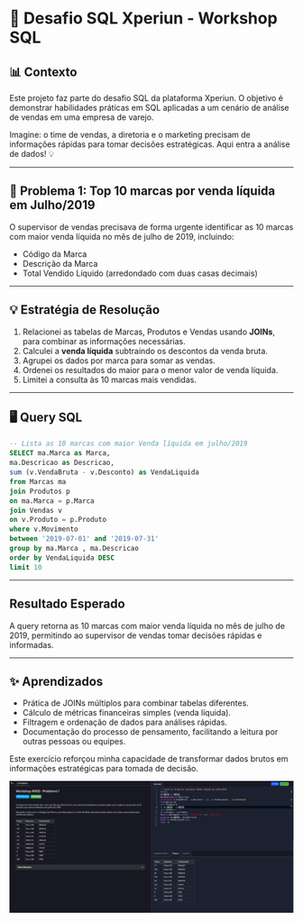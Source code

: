 # 🚀 Desafio SQL Xperiun - Workshop SQL

## 📊 Contexto
Este projeto faz parte do desafio SQL da plataforma Xperiun. 
O objetivo é demonstrar habilidades práticas em SQL aplicadas a um cenário de análise de vendas em uma empresa de varejo.

Imagine: o time de vendas, a diretoria e o marketing precisam de informações rápidas para tomar decisões estratégicas. Aqui entra a análise de dados! 💡

---

## 📝 Problema 1: Top 10 marcas por venda líquida em Julho/2019

O supervisor de vendas precisava de forma urgente identificar as 10 marcas com maior venda líquida no mês de julho de 2019, incluindo:
- Código da Marca
- Descrição da Marca
- Total Vendido Líquido (arredondado com duas casas decimais)

---

## 💡 Estratégia de Resolução
1. Relacionei as tabelas de Marcas, Produtos e Vendas usando **JOINs**, para combinar as informações necessárias.
2. Calculei a **venda líquida** subtraindo os descontos da venda bruta.
3. Agrupei os dados por marca para somar as vendas.
4. Ordenei os resultados do maior para o menor valor de venda líquida.
5. Limitei a consulta às 10 marcas mais vendidas.

---

## 🖥 Query SQL
```sql
-- Lista as 10 marcas com maior Venda líquida em julho/2019 
SELECT ma.Marca as Marca, 
ma.Descricao as Descricao, 
sum (v.VendaBruta - v.Desconto) as VendaLiquida 
from Marcas ma 
join Produtos p 
on ma.Marca = p.Marca 
join Vendas v 
on v.Produto = p.Produto 
where v.Movimento 
between '2019-07-01' and '2019-07-31' 
group by ma.Marca , ma.Descricao 
order by VendaLiquida DESC 
limit 10
```

---

## Resultado Esperado
A query retorna as 10 marcas com maior venda líquida no mês de julho de 2019, permitindo ao supervisor de vendas tomar decisões rápidas e informadas.

---

## ✨ Aprendizados
- Prática de JOINs múltiplos para combinar tabelas diferentes.
- Cálculo de métricas financeiras simples (venda líquida).
- Filtragem e ordenação de dados para análises rápidas.
- Documentação do processo de pensamento, facilitando a leitura por outras pessoas ou equipes.

Este exercício reforçou minha capacidade de transformar dados brutos em informações estratégicas para tomada de decisão.


![Desafio 1](problema1.png)

